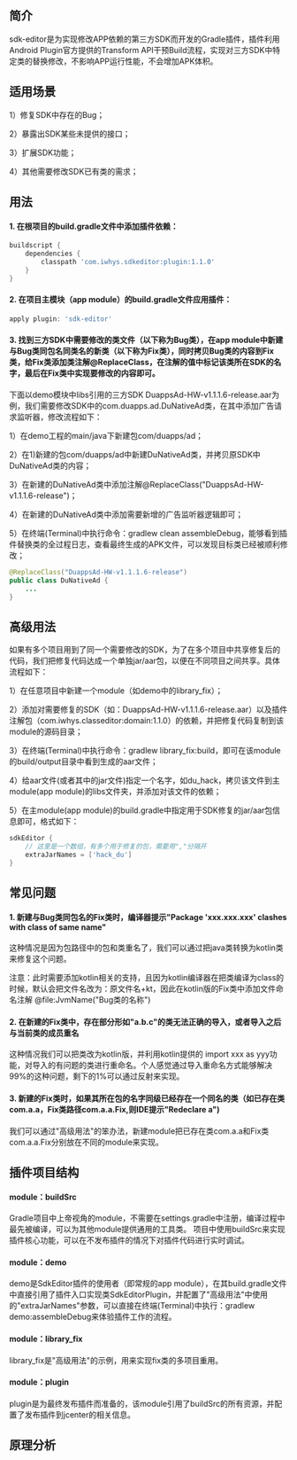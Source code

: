 ## 简介
sdk-editor是为实现修改APP依赖的第三方SDK而开发的Gradle插件，插件利用Android Plugin官方提供的Transform API干预Build流程，实现对三方SDK中特定类的替换修改，不影响APP运行性能，不会增加APK体积。
## 适用场景
1）修复SDK中存在的Bug；

2）暴露出SDK某些未提供的接口；

3）扩展SDK功能；

4）其他需要修改SDK已有类的需求；
## 用法
#### 1. 在根项目的build.gradle文件中添加插件依赖：
```gradle
buildscript {
    dependencies {
        classpath 'com.iwhys.sdkeditor:plugin:1.1.0'
    }
}
```
#### 2. 在项目主模块（app module）的build.gradle文件应用插件：
```gradle
apply plugin: 'sdk-editor'
```
#### 3. 找到三方SDK中需要修改的类文件（以下称为Bug类），在app module中新建与Bug类同包名同类名的新类（以下称为Fix类），同时拷贝Bug类的内容到Fix类，给Fix类添加类注解@ReplaceClass，在注解的值中标记该类所在SDK的名字，最后在Fix类中实现要修改的内容即可。

下面以demo模块中libs引用的三方SDK DuappsAd-HW-v1.1.1.6-release.aar为例，我们需要修改SDK中的com.duapps.ad.DuNativeAd类，在其中添加广告请求监听器，修改流程如下：

1）在demo工程的main/java下新建包com/duapps/ad；

2）在1)新建的包com/duapps/ad中新建DuNativeAd类，并拷贝原SDK中DuNativeAd类的内容；

3）在新建的DuNativeAd类中添加注解@ReplaceClass("DuappsAd-HW-v1.1.1.6-release")；

4）在新建的DuNativeAd类中添加需要新增的广告监听器逻辑即可；

5）在终端(Terminal)中执行命令：gradlew clean assembleDebug，能够看到插件替换类的全过程日志，查看最终生成的APK文件，可以发现目标类已经被顺利修改；
```java
@ReplaceClass("DuappsAd-HW-v1.1.1.6-release")
public class DuNativeAd {
    ...
}
```
## 高级用法
如果有多个项目用到了同一个需要修改的SDK，为了在多个项目中共享修复后的代码，我们把修复代码达成一个单独jar/aar包，以便在不同项目之间共享。具体流程如下：

1）在任意项目中新建一个module（如demo中的library_fix）；

2）添加对需要修复的SDK（如：DuappsAd-HW-v1.1.1.6-release.aar）以及插件注解包（com.iwhys.classeditor:domain:1.1.0）的依赖，并把修复代码复制到该module的源码目录；

3）在终端(Terminal)中执行命令：gradlew library_fix:build，即可在该module的build/output目录中看到生成的aar文件；

4）给aar文件(或者其中的jar文件)指定一个名字，如du_hack，拷贝该文件到主module(app module)的libs文件夹，并添加对该文件的依赖；

5）在主module(app module)的build.gradle中指定用于SDK修复的jar/aar包信息即可，格式如下：
```gradle
sdkEditor {
    // 这里是一个数组，有多个用于修复的包，需要用","分隔开
    extraJarNames = ['hack_du']
}
```
## 常见问题
#### 1. 新建与Bug类同包名的Fix类时，编译器提示"Package 'xxx.xxx.xxx' clashes with class of same name"
这种情况是因为包路径中的包和类重名了，我们可以通过把java类转换为kotlin类来修复这个问题。

注意：此时需要添加kotlin相关的支持，且因为kotlin编译器在把类编译为class的时候，默认会把文件名改为：原文件名+kt，因此在kotlin版的Fix类中添加文件命名注解 @file:JvmName("Bug类的名称")
#### 2. 在新建的Fix类中，存在部分形如"a.b.c"的类无法正确的导入，或者导入之后与当前类的成员重名
这种情况我们可以把类改为kotlin版，并利用kotlin提供的 import xxx as yyy功能，对导入的有问题的类进行重命名。个人感觉通过导入重命名方式能够解决99%的这种问题，剩下的1%可以通过反射来实现。
#### 3. 新建的Fix类时，如果其所在包的名字同级已经存在一个同名的类（如已存在类com.a.a，Fix类路径com.a.a.Fix,则IDE提示"Redeclare a")
我们可以通过"高级用法"的笨办法，新建module把已存在类com.a.a和Fix类com.a.a.Fix分别放在不同的module来实现。
## 插件项目结构
#### module：buildSrc
Gradle项目中上帝视角的module，不需要在settings.gradle中注册，编译过程中最先被编译，可以为其他module提供通用的工具类。
项目中使用buildSrc来实现插件核心功能，可以在不发布插件的情况下对插件代码进行实时调试。
#### module：demo
demo是SdkEditor插件的使用者（即常规的app module），在其build.gradle文件中直接引用了插件入口实现类SdkEditorPlugin，并配置了"高级用法"中使用的"extraJarNames"参数，可以直接在终端(Terminal)中执行：gradlew demo:assembleDebug来体验插件工作的流程。
#### module：library_fix
library_fix是"高级用法"的示例，用来实现fix类的多项目重用。
#### module：plugin
plugin是为最终发布插件而准备的，该module引用了buildSrc的所有资源，并配置了发布插件到jcenter的相关信息。
## 原理分析